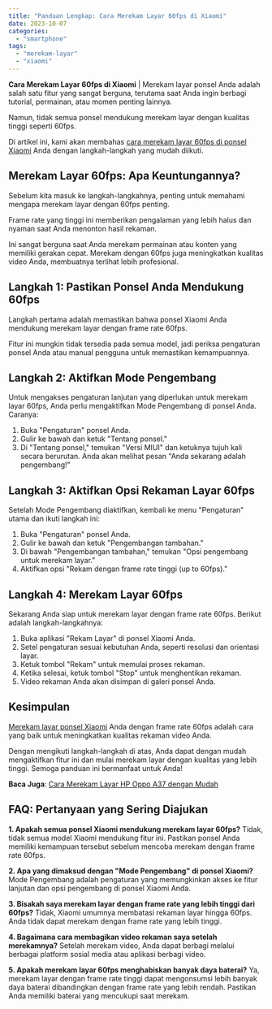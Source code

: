 ```yaml
---
title: "Panduan Lengkap: Cara Merekam Layar 60fps di Xiaomi"
date: 2023-10-07
categories: 
  - "smartphone"
tags: 
  - "merekam-layar"
  - "xiaomi"
---
```


**Cara Merekam Layar 60fps di Xiaomi** | Merekam layar ponsel Anda adalah salah satu fitur yang sangat berguna, terutama saat Anda ingin berbagi tutorial, permainan, atau momen penting lainnya.

Namun, tidak semua ponsel mendukung merekam layar dengan kualitas tinggi seperti 60fps.

Di artikel ini, kami akan membahas [cara merekam layar 60fps di ponsel Xiaomi](https://ajiekusumadhany.com/cara-merekam-layar-60fps-di-xiaomi/) Anda dengan langkah-langkah yang mudah diikuti.

## Merekam Layar 60fps: Apa Keuntungannya?

Sebelum kita masuk ke langkah-langkahnya, penting untuk memahami mengapa merekam layar dengan 60fps penting.

Frame rate yang tinggi ini memberikan pengalaman yang lebih halus dan nyaman saat Anda menonton hasil rekaman.

Ini sangat berguna saat Anda merekam permainan atau konten yang memiliki gerakan cepat. Merekam dengan 60fps juga meningkatkan kualitas video Anda, membuatnya terlihat lebih profesional.

## Langkah 1: Pastikan Ponsel Anda Mendukung 60fps

Langkah pertama adalah memastikan bahwa ponsel Xiaomi Anda mendukung merekam layar dengan frame rate 60fps.

Fitur ini mungkin tidak tersedia pada semua model, jadi periksa pengaturan ponsel Anda atau manual pengguna untuk memastikan kemampuannya.

## Langkah 2: Aktifkan Mode Pengembang

Untuk mengakses pengaturan lanjutan yang diperlukan untuk merekam layar 60fps, Anda perlu mengaktifkan Mode Pengembang di ponsel Anda. Caranya:

1. Buka "Pengaturan" ponsel Anda.
2. Gulir ke bawah dan ketuk "Tentang ponsel."
3. Di "Tentang ponsel," temukan "Versi MIUI" dan ketuknya tujuh kali secara berurutan. Anda akan melihat pesan "Anda sekarang adalah pengembang!"

## Langkah 3: Aktifkan Opsi Rekaman Layar 60fps

Setelah Mode Pengembang diaktifkan, kembali ke menu "Pengaturan" utama dan ikuti langkah ini:

1. Buka "Pengaturan" ponsel Anda.
2. Gulir ke bawah dan ketuk "Pengembangan tambahan."
3. Di bawah "Pengembangan tambahan," temukan "Opsi pengembang untuk merekam layar."
4. Aktifkan opsi "Rekam dengan frame rate tinggi (up to 60fps)."

## Langkah 4: Merekam Layar 60fps

Sekarang Anda siap untuk merekam layar dengan frame rate 60fps. Berikut adalah langkah-langkahnya:

1. Buka aplikasi "Rekam Layar" di ponsel Xiaomi Anda.
2. Setel pengaturan sesuai kebutuhan Anda, seperti resolusi dan orientasi layar.
3. Ketuk tombol "Rekam" untuk memulai proses rekaman.
4. Ketika selesai, ketuk tombol "Stop" untuk menghentikan rekaman.
5. Video rekaman Anda akan disimpan di galeri ponsel Anda.

## Kesimpulan

[Merekam layar ponsel Xiaomi](https://ajiekusumadhany.com/cara-merekam-layar-60fps-di-xiaomi/) Anda dengan frame rate 60fps adalah cara yang baik untuk meningkatkan kualitas rekaman video Anda.

Dengan mengikuti langkah-langkah di atas, Anda dapat dengan mudah mengaktifkan fitur ini dan mulai merekam layar dengan kualitas yang lebih tinggi. Semoga panduan ini bermanfaat untuk Anda!

**Baca Juga**: [Cara Merekam Layar HP Oppo A37 dengan Mudah](https://ajiekusumadhany.com/cara-merekam-layar-hp-oppo-a37-dengan-mudah/)

## FAQ: Pertanyaan yang Sering Diajukan

**1\. Apakah semua ponsel Xiaomi mendukung merekam layar 60fps?** Tidak, tidak semua model Xiaomi mendukung fitur ini. Pastikan ponsel Anda memiliki kemampuan tersebut sebelum mencoba merekam dengan frame rate 60fps.

**2\. Apa yang dimaksud dengan "Mode Pengembang" di ponsel Xiaomi?** Mode Pengembang adalah pengaturan yang memungkinkan akses ke fitur lanjutan dan opsi pengembang di ponsel Xiaomi Anda.

**3\. Bisakah saya merekam layar dengan frame rate yang lebih tinggi dari 60fps?** Tidak, Xiaomi umumnya membatasi rekaman layar hingga 60fps. Anda tidak dapat merekam dengan frame rate yang lebih tinggi.

**4\. Bagaimana cara membagikan video rekaman saya setelah merekamnya?** Setelah merekam video, Anda dapat berbagi melalui berbagai platform sosial media atau aplikasi berbagi video.

**5\. Apakah merekam layar 60fps menghabiskan banyak daya baterai?** Ya, merekam layar dengan frame rate tinggi dapat mengonsumsi lebih banyak daya baterai dibandingkan dengan frame rate yang lebih rendah. Pastikan Anda memiliki baterai yang mencukupi saat merekam.
